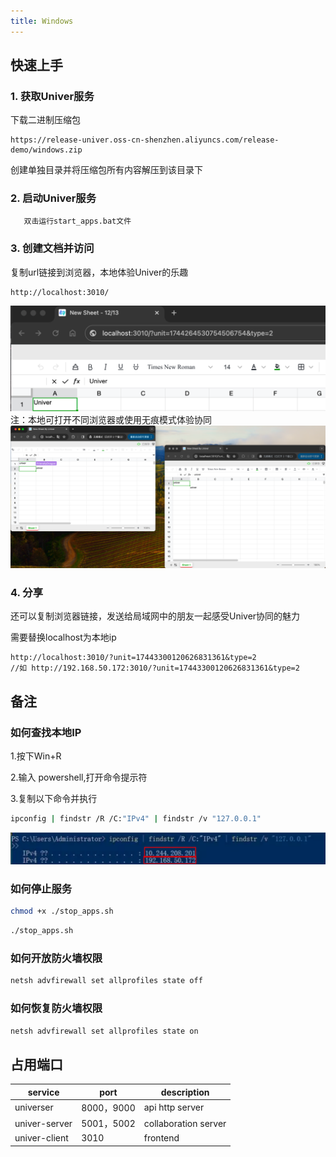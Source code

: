 ```yaml
---
title: Windows
---
```


## 快速上手

### 1. 获取Univer服务

下载二进制压缩包
``` url
https://release-univer.oss-cn-shenzhen.aliyuncs.com/release-demo/windows.zip
```
创建单独目录并将压缩包所有内容解压到该目录下

### 2. 启动Univer服务

```bash
   双击运行start_apps.bat文件
```

### 3. 创建文档并访问

复制url链接到浏览器，本地体验Univer的乐趣
```url
http://localhost:3010/
```
![例子](./imgs/img1.png)
注：本地可打开不同浏览器或使用无痕模式体验协同
![例子](./imgs/img2.png)

### 4. 分享

还可以复制浏览器链接，发送给局域网中的朋友一起感受Univer协同的魅力

需要替换localhost为本地ip
```url
http://localhost:3010/?unit=17443300120626831361&type=2
//如 http://192.168.50.172:3010/?unit=17443300120626831361&type=2
```


## 备注

### 如何查找本地IP

1.按下Win+R

2.输入 powershell,打开命令提示符

3.复制以下命令并执行

``` bash
ipconfig | findstr /R /C:"IPv4" | findstr /v "127.0.0.1"
```

![ip](./imgs/win_ip.png)

### 如何停止服务
```bash
chmod +x ./stop_apps.sh
```
```bash
./stop_apps.sh
```

### 如何开放防火墙权限
```bash
netsh advfirewall set allprofiles state off
```

### 如何恢复防火墙权限
```bash
netsh advfirewall set allprofiles state on
```

## 占用端口

| service       | port      | description          |
|---------------|-----------|----------------------|
| universer     | 8000，9000 | api http server      |
| univer-server | 5001，5002 | collaboration server |
| univer-client | 3010      | frontend             |
